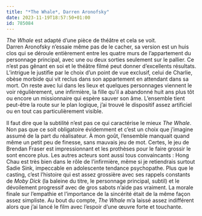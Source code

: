 ```yaml
---
title: "*The Whale*, Darren Aronofsky"
date: 2023-11-19T18:57:50+01:00
id: 785084 
---
```


*The Whale* est adapté d’une pièce de théâtre et cela se voit. Darren Aronofsky n’essaie même pas de le cacher, sa version est un huis clos qui se déroule entièrement entre les quatre murs de l’appartement du personnage principal, avec une ou deux sorties seulement sur le pallier. Ce n’est pas gênant en soi et le théâtre filmé peut donner d’excellents résultats. L’intrigue le justifie par le choix d’un point de vue exclusif, celui de Charlie, obèse morbide qui vit reclus dans son appartement en attendant dans sa mort. On reste avec lui dans les lieux et quelques personnages viennent le voir régulièrement, une infirmière, la fille qu’il a abandonné huit ans plus tôt ou encore un missionnaire qui espère sauver son âme. L’ensemble tient peut-être la route sur le plan logique, j’ai trouvé le dispositif assez artificiel ou en tout cas particulièrement visible. 

Il faut dire que la subtilité n’est pas ce qui caractérise le mieux *The Whale*. Non pas que ce soit obligatoire évidemment et c’est un choix que j’imagine assumé de la part du réalisateur. À mon goût, l’ensemble manquait quand même un petit peu de finesse, sans mauvais jeu de mot. Certes, le jeu de Brendan Fraser est impressionnant et les prothèses pour le faire grossir le sont encore plus. Les autres acteurs sont aussi tous convaincants : Hong Chau est très bien dans le rôle de l’infirmière, même si je retiendrais surtout Sadie Sink, impeccable en adolescente tendance psychopathe. Plus que le casting, c’est l’histoire qui est assez grossière avec ses rappels constants de *Moby Dick* (la baleine du titre, le personnage principal, subtil) et le dévoilement progressif avec de gros sabots n’aide pas vraiment. La morale finale sur l’empathie et l’importance de la sincérité était de la même façon assez simpliste. Au bout du compte, *The Whale* m’a laissé assez indifférent alors que j’ai lancé le film avec l’espoir d’une œuvre forte et touchante. 
